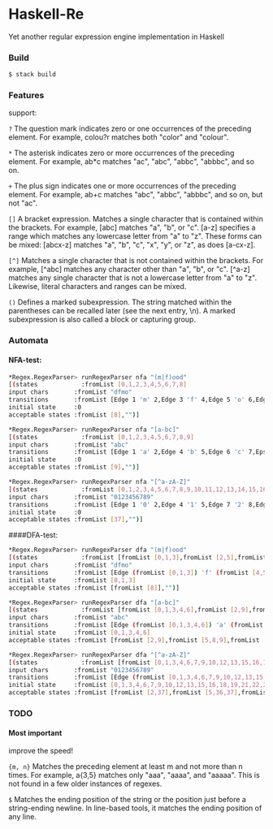 # Haskell-Re
Yet another regular expression engine implementation in Haskell

### Build
```bash
$ stack build
```

### Features
support:

`?` The question mark indicates zero or one occurrences of the preceding element. For example, colou?r matches both "color" and "colour".

`*` The asterisk indicates zero or more occurrences of the preceding element. For example, ab\*c matches "ac", "abc", "abbc", "abbbc", and so on.

`+` The plus sign indicates one or more occurrences of the preceding element. For example, ab+c matches "abc", "abbc", "abbbc", and so on, but not "ac".

`[]` A bracket expression. Matches a single character that is contained within the brackets. For example, [abc] matches "a", "b", or "c". [a-z] specifies a range which matches any lowercase letter from "a" to "z". These forms can be mixed: [abcx-z] matches "a", "b", "c", "x", "y", or "z", as does [a-cx-z].

`[^]` Matches a single character that is not contained within the brackets. For example, [^abc] matches any character other than "a", "b", or "c". [^a-z] matches any single character that is not a lowercase letter from "a" to "z". Likewise, literal characters and ranges can be mixed.

`()` Defines a marked subexpression. The string matched within the parentheses can be recalled later (see the next entry, \n). A marked subexpression is also called a block or capturing group.

### Automata

#### NFA-test:
```bash
*Regex.RegexParser> runRegexParser nfa "(m|f)ood"
[(states            :fromList [0,1,2,3,4,5,6,7,8]
input chars       :fromList "dfmo"
transitions       :fromList [Edge 1 'm' 2,Edge 3 'f' 4,Edge 5 'o' 6,Edge 6 'o' 7,Edge 7 'd' 8,Epsilon 0 1,Epsilon 0 3,Epsilon 2 5,Epsilon 4 5]
initial state     :0
acceptable states :fromList [8],"")]

*Regex.RegexParser> runRegexParser nfa "[a-bc]"
[(states            :fromList [0,1,2,3,4,5,6,7,8,9]
input chars       :fromList "abc"
transitions       :fromList [Edge 1 'a' 2,Edge 4 'b' 5,Edge 6 'c' 7,Epsilon 0 1,Epsilon 0 3,Epsilon 2 9,Epsilon 3 4,Epsilon 3 6,Epsilon 5 8,Epsilon 7 8,Epsilon 8 9]
initial state     :0
acceptable states :fromList [9],"")]

*Regex.RegexParser> runRegexParser nfa "[^a-zA-Z]"
[(states            :fromList [0,1,2,3,4,5,6,7,8,9,10,11,12,13,14,15,16,17,18,19,20,21,22,23,24,25,26,27,28,29,30,31,32,33,34,35,36,37]
input chars       :fromList "0123456789"
transitions       :fromList [Edge 1 '0' 2,Edge 4 '1' 5,Edge 7 '2' 8,Edge 10 '3' 11,Edge 13 '4' 14,Edge 16 '5' 17,Edge 19 '6' 20,Edge 22 '7' 23,Edge 25 '8' 26,Edge 27 '9' 28,Epsilon 0 1,Epsilon 0 3,Epsilon 2 37,Epsilon 3 4,Epsilon 3 6,Epsilon 5 36,Epsilon 6 7,Epsilon 6 9,Epsilon 8 35,Epsilon 9 10,Epsilon 9 12,Epsilon 11 34,Epsilon 12 13,Epsilon 12 15,Epsilon 14 33,Epsilon 15 16,Epsilon 15 18,Epsilon 17 32,Epsilon 18 19,Epsilon 18 21,Epsilon 20 31,Epsilon 21 22,Epsilon 21 24,Epsilon 23 30,Epsilon 24 25,Epsilon 24 27,Epsilon 26 29,Epsilon 28 29,Epsilon 29 30,Epsilon 30 31,Epsilon 31 32,Epsilon 32 33,Epsilon 33 34,Epsilon 34 35,Epsilon 35 36,Epsilon 36 37]
initial state     :0
acceptable states :fromList [37],"")]
```

####DFA-test:
```bash
*Regex.RegexParser> runRegexParser dfa "(m|f)ood"
[(states            :fromList [fromList [0,1,3],fromList [2,5],fromList [4,5],fromList [6],fromList [7],fromList [8]]
input chars       :fromList "dfmo"
transitions       :fromList [Edge (fromList [0,1,3]) 'f' (fromList [4,5]),Edge (fromList [0,1,3]) 'm' (fromList [2,5]),Edge (fromList [2,5]) 'o' (fromList [6]),Edge (fromList [4,5]) 'o' (fromList [6]),Edge (fromList [6]) 'o' (fromList [7]),Edge (fromList [7]) 'd' (fromList [8])]
initial state     :fromList [0,1,3]
acceptable states :fromList [fromList [8]],"")]

*Regex.RegexParser> runRegexParser dfa "[a-bc]"
[(states            :fromList [fromList [0,1,3,4,6],fromList [2,9],fromList [5,8,9],fromList [7,8,9]]
input chars       :fromList "abc"
transitions       :fromList [Edge (fromList [0,1,3,4,6]) 'a' (fromList [2,9]),Edge (fromList [0,1,3,4,6]) 'b' (fromList [5,8,9]),Edge (fromList [0,1,3,4,6]) 'c' (fromList [7,8,9])]
initial state     :fromList [0,1,3,4,6]
acceptable states :fromList [fromList [2,9],fromList [5,8,9],fromList [7,8,9]],"")]

*Regex.RegexParser> runRegexParser dfa "[^a-zA-Z]"
[(states            :fromList [fromList [0,1,3,4,6,7,9,10,12,13,15,16,18,19,21,22,24,25,27],fromList [2,37],fromList [5,36,37],fromList [8,35,36,37],fromList [11,34,35,36,37],fromList [14,33,34,35,36,37],fromList [17,32,33,34,35,36,37],fromList [20,31,32,33,34,35,36,37],fromList [23,30,31,32,33,34,35,36,37],fromList [26,29,30,31,32,33,34,35,36,37],fromList [28,29,30,31,32,33,34,35,36,37]]
input chars       :fromList "0123456789"
transitions       :fromList [Edge (fromList [0,1,3,4,6,7,9,10,12,13,15,16,18,19,21,22,24,25,27]) '0' (fromList [2,37]),Edge (fromList [0,1,3,4,6,7,9,10,12,13,15,16,18,19,21,22,24,25,27]) '1' (fromList [5,36,37]),Edge (fromList [0,1,3,4,6,7,9,10,12,13,15,16,18,19,21,22,24,25,27]) '2' (fromList [8,35,36,37]),Edge (fromList [0,1,3,4,6,7,9,10,12,13,15,16,18,19,21,22,24,25,27]) '3' (fromList [11,34,35,36,37]),Edge (fromList [0,1,3,4,6,7,9,10,12,13,15,16,18,19,21,22,24,25,27]) '4' (fromList [14,33,34,35,36,37]),Edge (fromList [0,1,3,4,6,7,9,10,12,13,15,16,18,19,21,22,24,25,27]) '5' (fromList [17,32,33,34,35,36,37]),Edge (fromList [0,1,3,4,6,7,9,10,12,13,15,16,18,19,21,22,24,25,27]) '6' (fromList [20,31,32,33,34,35,36,37]),Edge (fromList [0,1,3,4,6,7,9,10,12,13,15,16,18,19,21,22,24,25,27]) '7' (fromList [23,30,31,32,33,34,35,36,37]),Edge (fromList [0,1,3,4,6,7,9,10,12,13,15,16,18,19,21,22,24,25,27]) '8' (fromList [26,29,30,31,32,33,34,35,36,37]),Edge (fromList [0,1,3,4,6,7,9,10,12,13,15,16,18,19,21,22,24,25,27]) '9' (fromList [28,29,30,31,32,33,34,35,36,37])]
initial state     :fromList [0,1,3,4,6,7,9,10,12,13,15,16,18,19,21,22,24,25,27]
acceptable states :fromList [fromList [2,37],fromList [5,36,37],fromList [8,35,36,37],fromList [11,34,35,36,37],fromList [14,33,34,35,36,37],fromList [17,32,33,34,35,36,37],fromList [20,31,32,33,34,35,36,37],fromList [23,30,31,32,33,34,35,36,37],fromList [26,29,30,31,32,33,34,35,36,37],fromList [28,29,30,31,32,33,34,35,36,37]],"")]
```

### TODO
#### Most important
improve the speed!

`{m, n}` Matches the preceding element at least m and not more than n times. For example, a{3,5} matches only "aaa", "aaaa", and "aaaaa". This is not found in a few older instances of regexes.

`$` Matches the ending position of the string or the position just before a string-ending newline. In line-based tools, it matches the ending position of any line.
